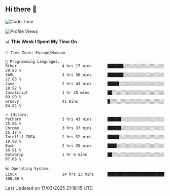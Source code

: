 ## Hi there 👋
<!--START_SECTION:waka-->
![Code Time](http://img.shields.io/badge/Code%20Time-4%2C790%20hrs%2011%20mins-blue)

![Profile Views](http://img.shields.io/badge/Profile%20Views-2-blue)

📊 **This Week I Spent My Time On** 

```text
🕑︎ Time Zone: Europe/Moscow

💬 Programming Languages: 
Other                    4 hrs 17 mins       ███████░░░░░░░░░░░░░░░░░░   29.83 % 
YAML                     3 hrs 58 mins       ███████░░░░░░░░░░░░░░░░░░   27.63 % 
Java                     2 hrs 43 mins       █████░░░░░░░░░░░░░░░░░░░░   18.92 % 
JavaScript               1 hr 25 mins        ██░░░░░░░░░░░░░░░░░░░░░░░   09.90 % 
Groovy                   41 mins             █░░░░░░░░░░░░░░░░░░░░░░░░   04.82 % 

🔥 Editors: 
PyCharm                  3 hrs 43 mins       ██████░░░░░░░░░░░░░░░░░░░   25.86 % 
Chrome                   3 hrs 37 mins       ██████░░░░░░░░░░░░░░░░░░░   25.17 % 
IntelliJ IDEA            2 hrs 52 mins       █████░░░░░░░░░░░░░░░░░░░░   19.99 % 
Bash                     2 hrs 25 mins       ████░░░░░░░░░░░░░░░░░░░░░   16.81 % 
DataGrip                 1 hr 6 mins         ██░░░░░░░░░░░░░░░░░░░░░░░   07.68 % 

💻 Operating System: 
Linux                    14 hrs 23 mins      █████████████████████████   100.00 % 
```


 Last Updated on 17/03/2025 21:18:15 UTC
<!--END_SECTION:waka-->
<!--
**w3ll1ngt/w3ll1ngt** is a ✨ _special_ ✨ repository because its `README.md` (this file) appears on your GitHub profile.

Here are some ideas to get you started:

- 🔭 I’m currently working on ...
- 🌱 I’m currently learning ...
- 👯 I’m looking to collaborate on ...
- 🤔 I’m looking for help with ...
- 💬 Ask me about ...
- 📫 How to reach me: ...
- 😄 Pronouns: ...
- ⚡ Fun fact: ...
-->
